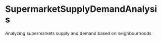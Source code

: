 # SupermarketSupplyDemandAnalysis
Analyzing supermarkets supply and demand based on neighbourhoods 
